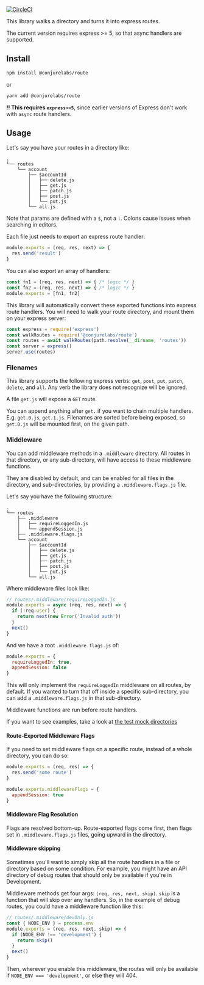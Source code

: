 [![CircleCI](https://circleci.com/gh/ConjureLabs/route/tree/master.svg?style=svg)](https://circleci.com/gh/ConjureLabs/route/tree/master)

This library walks a directory and turns it into express routes.

The current version requires express >= 5, so that async handlers are supported.

## Install

```sh
npm install @conjurelabs/route
```

or

```sh
yarn add @conjurelabs/route
```

**!! This requires `express>=5`**, since earlier versions of Express don't work with `async` route handlers.

## Usage

Let's say you have your routes in a directory like:

```
.
└── routes
    └── account
        ├── $accountId
        │   ├── delete.js
        │   ├── get.js
        │   ├── patch.js
        │   ├── post.js
        │   └── put.js
        └── all.js
```

Note that params are defined with a `$`, not a `:`. Colons cause issues when searching in editors.

Each file just needs to export an express route handler:

```js
module.exports = (req, res, next) => {
  res.send('result')
}
```

You can also export an array of handlers:

```js
const fn1 = (req, res, next) => { /* logic */ }
const fn2 = (req, res, next) => { /* logic */ }
module.exports = [fn1, fn2]
```

This library will automatically convert these exported functions into express route handlers. You will need to walk your route directory, and mount them on your express server:

```js
const express = require('express')
const walkRoutes = require('@conjurelabs/route')
const routes = await walkRoutes(path.resolve(__dirname, 'routes'))
const server = express()
server.use(routes)
```

### Filenames

This library supports the following express verbs: `get`, `post`, `put`, `patch`, `delete`, and `all`. Any verb the library does not recognize will be ignored.

A file `get.js` will expose a `GET` route.

You can append anything after `get.` if you want to chain multiple handlers. E.g. `get.0.js`, `get.1.js`. Filenames are sorted before being exposed, so `get.0.js` will be mounted first, on the given path.

### Middleware

You can add middleware methods in a `.middleware` directory. All routes in that directory, or any sub-directory, will have access to these middleware functions.

They are disabled by default, and can be enabled for all files in the directory, and sub-directories, by providing a `.middleware.flags.js` file.

Let's say you have the following structure:

```
.
└── routes
    ├── .middleware
    │   ├── requireLoggedIn.js
    │   └── appendSession.js
    ├── .middleware.flags.js
    └── account
        ├── $accountId
        │   ├── delete.js
        │   ├── get.js
        │   ├── patch.js
        │   ├── post.js
        │   └── put.js
        └── all.js
```

Where middleware files look like:

```js
// routes/.middleware/requireLoggedIn.js
module.exports = async (req, res, next) => {
  if (!req.user) {
    return next(new Error('Invalid auth'))
  }
  next()
}
```

And we have a root `.middleware.flags.js` of:

```js
module.exports = {
  requireLoggedIn: true,
  appendSession: false
}
```

This will only implement the `requireLoggedIn` middleware on all routes, by default. If you wanted to turn that off inside a specific sub-directory, you can add a `.middleware.flags.js` in that sub-directory.

Middleware functions are run before route handlers.

If you want to see examples, take a look at [the test mock directories](./test/mocks/)

#### Route-Exported Middleware Flags

If you need to set middleware flags on a specific route, instead of a whole directory, you can do so:

```js
module.exports = (req, res) => {
  res.send('some route')
}

module.exports.middlewareFlags = {
  appendSession: true
}
```

#### Middleware Flag Resolution

Flags are resolved bottom-up. Route-exported flags come first, then flags set in `.middleware.flags.js` files, going upward in the directory.

#### Middleware skipping

Sometimes you'll want to simply skip all the route handlers in a file or directory based on some condition. For example, you might have an API directory of debug routes that should only be available if you're in Development.

Middleware methods get four args: `(req, res, next, skip)`. `skip` is a function that will skip over any handlers. So, in the example of debug routes, you could have a middleware function like this:

```js
// routes/.middleware/devOnly.js
const { NODE_ENV } = process.env
module.exports = (req, res, next, skip) => {
  if (NODE_ENV !== 'development') {
    return skip()
  }
  next()
}
```

Then, wherever you enable this middleware, the routes will only be available if `NODE_ENV === 'development'`, or else they will 404.

